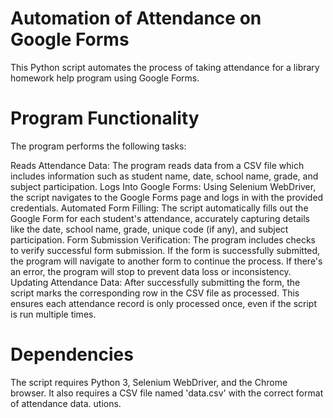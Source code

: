 # Automation of Attendance on Google Forms
This Python script automates the process of taking attendance for a library homework help program using Google Forms.

# Program Functionality
The program performs the following tasks:

Reads Attendance Data: The program reads data from a CSV file which includes information such as student name, date, school name, grade, and subject participation.
Logs Into Google Forms: Using Selenium WebDriver, the script navigates to the Google Forms page and logs in with the provided credentials.
Automated Form Filling: The script automatically fills out the Google Form for each student's attendance, accurately capturing details like the date, school name, grade, unique code (if any), and subject participation.
Form Submission Verification: The program includes checks to verify successful form submission. If the form is successfully submitted, the program will navigate to another form to continue the process. If there's an error, the program will stop to prevent data loss or inconsistency.
Updating Attendance Data: After successfully submitting the form, the script marks the corresponding row in the CSV file as processed. This ensures each attendance record is only processed once, even if the script is run multiple times.

# Dependencies
The script requires Python 3, Selenium WebDriver, and the Chrome browser. It also requires a CSV file named 'data.csv' with the correct format of attendance data.
utions.




